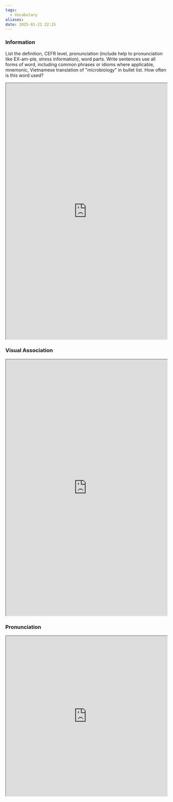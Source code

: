 ```yaml
---
tags:
  - Vocabulary
aliases:
date: 2025-01-22 22:15
---
```

### Information

List the definition, CEFR level, pronunciation (include help to pronunciation like EX-am-ple, stress information), word parts. Write sentences use all forms of word, including common phrases or idioms where applicable, mnemonic, Vietnamese translation of "microbiology" in bullet list. How often is this word used?

<iframe
    height="800"
    width="100%"
    style="padding: 0; margin: 0;"
    src="https://www.perplexity.ai">
</iframe>

### Visual Association

<iframe
    height="800"
    width="100%"
    style="padding: 0; margin: 0;"
    src="https://www.google.com/search?tbm=isch&q=microbiology">
</iframe>

### Pronunciation

<iframe
    height="500"
    width="100%"
    style="padding: 0; margin: 0;"
    src="https://www.google.com/search?q=how+to+pronounce+microbiology&hl=en">
</iframe>